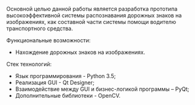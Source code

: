 
Основной целью данной работы является разработка прототипа высокоэффективной системы распознавания дорожных знаков на изображениях, как составной части системы помощи водителю транспортного средства.

Функциональные возможности: 
- Нахождение дорожных знаков на изображениях.

Стек технологий:
- Язык программирования - Python 3.5;
- Реализация GUI - Qt Designer;
- Взаимодействие между GUI и бизнес-логикой программы – PyQt;
- Дополнительные библиотеки - OpenCV.
